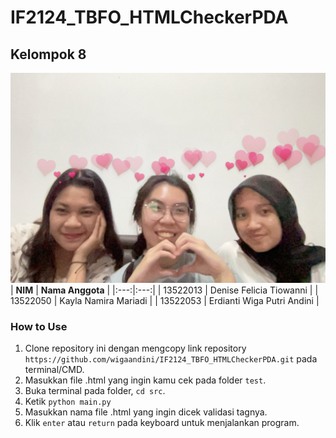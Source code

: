 # IF2124_TBFO_HTMLCheckerPDA
## Kelompok 8
![Alt text](image.jpg)
| **NIM** | **Nama Anggota** |
|:---:|:---:|
| 13522013 | Denise Felicia Tiowanni |
| 13522050 | Kayla Namira Mariadi |
| 13522053 | Erdianti Wiga Putri Andini |

### How to Use
1. Clone repository ini dengan mengcopy link repository `https://github.com/wigaandini/IF2124_TBFO_HTMLCheckerPDA.git` pada terminal/CMD.
2. Masukkan file .html yang ingin kamu cek pada folder `test`.
3. Buka terminal pada folder, `cd src`.
4. Ketik `python main.py`
5. Masukkan nama file .html yang ingin dicek validasi tagnya.
6. Klik `enter` atau `return` pada keyboard untuk menjalankan program.